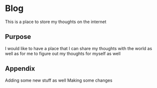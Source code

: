 # Blog
This is a place to store my thoughts on the internet

## Purpose 
I would like to have a place that I can share my thoughts with the world as well as for me to figure out my thoughts for myself as well

## Appendix
Adding some new stuff as well
Making some changes
